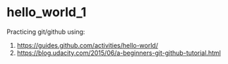 # hello_world_1

Practicing git/github using:
1. https://guides.github.com/activities/hello-world/
2. https://blog.udacity.com/2015/06/a-beginners-git-github-tutorial.html
